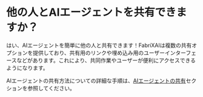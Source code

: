 # 他の人とAIエージェントを共有できますか？

はい、AIエージェントを簡単に他の人と共有できます！FabriXAIは複数の共有オプションを提供しており、共有用のリンクや埋め込み用のユーザーインターフェースなどがあります。これにより、共同作業やユーザーが便利にアクセスできるようになります。

AIエージェントの共有方法についての詳細な手順は、[AIエージェントの共有](/en-us/share-ai-agent)セクションを参照してください。